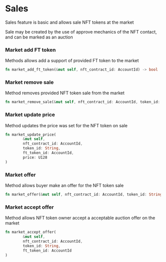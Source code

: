 # Sales

Sales feature is basic and allows sale NFT tokens at the market&#x20;

Sale may be created by the use of approve mechanics of the NFT contact, and can be marked as an auction

### Market add FT token

Methods allows add a support of provided FT token to the market

```rust
fn market_add_ft_token(&mut self, nft_contract_id: AccountId) -> bool
```

### Market remove sale

Method removes provided NFT token sale from the market

```rust
fn market_remove_sale(&mut self, nft_contract_id: AccountId, token_id: String)
```

### Market update price

Method updates the price was set for the NFT token on sale

```rust
fn market_update_price(
        &mut self,
        nft_contract_id: AccountId,
        token_id: String,
        ft_token_id: AccountId,
        price: U128
)
```

### Market offer

Method allows buyer make an offer for the NFT token sale

```rust
fn market_offer(&mut self, nft_contract_id: AccountId, token_id: String)
```

### Market accept offer

Method allows NFT token owner accept a acceptable auction offer on the market&#x20;

```rust
fn market_accept_offer(
        &mut self,
        nft_contract_id: AccountId,
        token_id: String,
        ft_token_id: AccountId
) 
```
